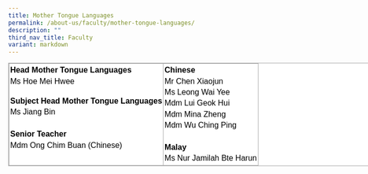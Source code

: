 ```yaml
---
title: Mother Tongue Languages
permalink: /about-us/faculty/mother-tongue-languages/
description: ""
third_nav_title: Faculty
variant: markdown
---
```

<table style="margin: 0px; outline: 0px; padding: 0px; border-collapse: collapse; border: 1px solid rgb(170, 170, 170); color: rgb(0, 0, 0); font-family: Nunito, sans-serif; font-size: 16px; font-style: normal; font-variant-ligatures: normal; font-variant-caps: normal; font-weight: 400; letter-spacing: normal; orphans: 2; text-align: left; text-transform: none; white-space: normal; widows: 2; word-spacing: 0px; -webkit-text-stroke-width: 0px; background-color: rgb(255, 255, 255); text-decoration-thickness: initial; text-decoration-style: initial; text-decoration-color: initial; width: 818px;" class="iveo_table ives_tab_simple3" cellpadding="0" cellspacing="0" width="100%" border="0"><tbody style="margin: 0px; outline: 0px; padding: 0px;"><tr style="margin: 0px; outline: 0px; padding: 0px;"><td style="margin: 0px; outline: 0px; padding: 2px; text-align: center; border: 1px solid rgb(170, 170, 170);" valign="top"><div style="margin: 0px; outline: 0px; padding: 0px; line-height: 22.4px; text-align: left;"><strong style="margin: 0px; outline: 0px; padding: 0px;">Head Mother Tongue Languages</strong></div><div style="margin: 0px; outline: 0px; padding: 0px; line-height: 22.4px; text-align: left;">Ms Hoe Mei Hwee</div><br><div style="margin: 0px; outline: 0px; padding: 0px; line-height: 22.4px; text-align: left;"><strong style="margin: 0px; outline: 0px; padding: 0px;">Subject Head Mother Tongue Languages</strong></div><div style="margin: 0px; outline: 0px; padding: 0px; line-height: 22.4px; text-align: left;">Ms Jiang Bin</div><div style="margin: 0px; outline: 0px; padding: 0px; line-height: 22.4px; text-align: left;"><br style="margin: 0px; outline: 0px; padding: 0px;"></div><strong style="margin: 0px; outline: 0px; padding: 0px;"><div style="margin: 0px; outline: 0px; padding: 0px; line-height: 22.4px; text-align: left;"><strong style="margin: 0px; outline: 0px; padding: 0px;">Senior Teacher</strong></div></strong><div style="margin: 0px; outline: 0px; padding: 0px; line-height: 22.4px; text-align: left;">Mdm Ong Chim Buan (Chinese)</div></td><td style="margin: 0px; outline: 0px; padding: 2px; text-align: center; border: 1px solid rgb(170, 170, 170);" valign="top"><div style="margin: 0px; outline: 0px; padding: 0px; line-height: 22.4px; text-align: left;"><strong style="margin: 0px; outline: 0px; padding: 0px;">Chinese</strong></div><div style="margin: 0px; outline: 0px; padding: 0px; line-height: 22.4px; text-align: left;">Mr Chen Xiaojun</div><div style="margin: 0px; outline: 0px; padding: 0px; line-height: 22.4px; text-align: left;">Ms Leong Wai Yee</div><div style="margin: 0px; outline: 0px; padding: 0px; line-height: 22.4px; text-align: left;">Mdm Lui Geok Hui</div><div style="margin: 0px; outline: 0px; padding: 0px; line-height: 22.4px; text-align: left;">Mdm Mina Zheng</div><div style="margin: 0px; outline: 0px; padding: 0px; line-height: 22.4px; text-align: left;">Mdm Wu Ching Ping</div><div style="margin: 0px; outline: 0px; padding: 0px; line-height: 22.4px; text-align: left;"><br style="margin: 0px; outline: 0px; padding: 0px;"></div><div style="margin: 0px; outline: 0px; padding: 0px; line-height: 22.4px;"></div><div style="margin: 0px; outline: 0px; padding: 0px; line-height: 22.4px;"><div style="margin: 0px; outline: 0px; padding: 0px; line-height: 22.4px; text-align: left;"><strong style="margin: 0px; outline: 0px; padding: 0px;">Malay</strong></div><div style="margin: 0px; outline: 0px; padding: 0px; line-height: 22.4px; text-align: left;"><span style="margin: 0px; outline: 0px; padding: 0px; background-color: initial;">Ms Nur Jamilah Bte Harun</span></div></div></td></tr></tbody></table>